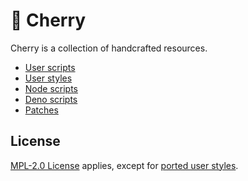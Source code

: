 # 🍒 Cherry

Cherry is a collection of handcrafted resources.

- [User scripts](scripts/README.md)
- [User styles](styles/README.md)
- [Node scripts](node/README.md)
- [Deno scripts](deno/README.md)
- [Patches](patches/README.md)

## License

[MPL-2.0 License](LICENSE) applies, except for [ported user styles](styles/README.md#ported).
